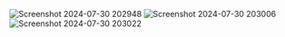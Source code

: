 ![Screenshot 2024-07-30 202948](https://github.com/user-attachments/assets/da570bc2-19c4-4a93-a506-1e20f402e343)
![Screenshot 2024-07-30 203006](https://github.com/user-attachments/assets/b9334407-1649-4e2a-8e06-c222ed33c227)
![Screenshot 2024-07-30 203022](https://github.com/user-attachments/assets/b58ec241-850d-41f3-8a09-9f85a53c1118)

